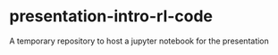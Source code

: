 # presentation-intro-rl-code
A temporary repository to host a jupyter notebook for the presentation
